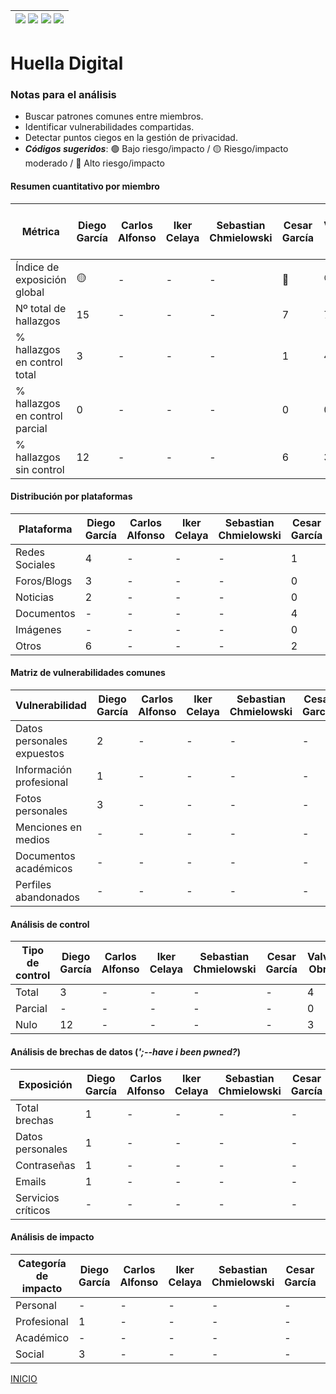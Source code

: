 | [![](https://img.shields.io/badge/-Inicio-FFF?style=flat&logo=Emlakjet&logoColor=black)](/README.md) [![](https://img.shields.io/badge/-Entrega_2-FFF?style=flat&logo=openstreetmap&logoColor=black)](/Entregas/Entrega-2/ModeloDeNegocio.md)  [![](https://img.shields.io/badge/-Entrega_3-FFF?style=flat&logo=openstreetmap&logoColor=black)](/Entregas/Entrega-3/HuellaDigital.md)  [![](https://img.shields.io/badge/-Entrega_4-FFF?style=flat&logo=openstreetmap&logoColor=black)]()|
|:-:|
# Huella Digital

### Notas para el análisis

- Buscar patrones comunes entre miembros.
- Identificar vulnerabilidades compartidas.
- Detectar puntos ciegos en la gestión de privacidad.
- ***Códigos sugeridos***: 🟢 Bajo riesgo/impacto / 🟡 Riesgo/impacto moderado / 🔴 Alto riesgo/impacto


#### Resumen cuantitativo por miembro

<div align=center>

|Métrica|Diego García|Carlos Alfonso|Iker Celaya|Sebastian Chmielowski|Cesar García|Valvanuz Obregón|Eduardo Olea|Lucia Prieto|Daniel Puente|Anette Torres|Patrón grupal<br>(Media y desviación)|
|-|-|-|-|-|-|-|-|-|-|-|-|
|Índice de exposición global|🟡|-|-|-|🔴|🟢|-|🟢|-|-|-|
|Nº total de hallazgos|15|-|-|-|7|7|-|7|-|-|-|
|% hallazgos en control total|3|-|-|-|1|4|-|5|-|-|-|
|% hallazgos en control parcial|0|-|-|-|0|0|-|0|-|-|-|
|% hallazgos sin control|12|-|-|-|6|3|-|2|-|-|-|

</div>

#### Distribución por plataformas

<div align=center>

|Plataforma|Diego García|Carlos Alfonso|Iker Celaya|Sebastian Chmielowski|Cesar García|Valvanuz Obregón|Eduardo Olea|Lucia Prieto|Daniel Puente|Anette Torres|Total grupo|
|-|-|-|-|-|-|-|-|-|-|-|-|
|Redes Sociales|4|-|-|-|1|3|-|4|-|-|-|
|Foros/Blogs|3|-|-|-|0|0|-|-|-|-|-|
|Noticias|2|-|-|-|0|0|-|-|-|-|-|
|Documentos|-|-|-|-|4|0|-|-|-|-|-|
|Imágenes|-|-|-|-|0|0|-|1|-|-|-|
|Otros|6|-|-|-|2|4|-|2|-|-|-|

</div>

#### Matriz de vulnerabilidades comunes

<div align=center>

|Vulnerabilidad|Diego García|Carlos Alfonso|Iker Celaya|Sebastian Chmielowski|Cesar García|Valvanuz Obregón|Eduardo Olea|Lucia Prieto|Daniel Puente|Anette Torres|% Grupo|Riesgo medio|
|-|-|-|-|-|-|-|-|-|-|-|-|-|
|Datos personales expuestos|2|-|-|-|-|0|-|-|-|-|-|-|
|Información profesional|1|-|-|-|-|0|-|-|-|-|-|-|
|Fotos personales|3|-|-|-|-|3|-|-|-|-|-|-|
|Menciones en medios|-|-|-|-|-|0|-|-|-|-|-|-|
|Documentos académicos|-|-|-|-|-|1|-|-|-|-|-|-|
|Perfiles abandonados|-|-|-|-|-|0|-|0|-|-|-|-|

</div>

#### Análisis de control

<div align=center>

|Tipo de control|Diego García|Carlos Alfonso|Iker Celaya|Sebastian Chmielowski|Cesar García|Valvanuz Obregón|Eduardo Olea|Lucia Prieto|Daniel Puente|Anette Torres|% Grupo|Riesgo promedio|
|-|-|-|-|-|-|-|-|-|-|-|-|-|
|Total|3|-|-|-|-|4|-|-|-|-|-|-|-|
|Parcial|-|-|-|-|-|0|-|-|-|-|-|-|-|
|Nulo|12|-|-|-|-|3|-|-|-|-|-|-|-|

</div>

#### Análisis de brechas de datos (*';--have i been pwned?*)

<div align=center>

|Exposición|Diego García|Carlos Alfonso|Iker Celaya|Sebastian Chmielowski|Cesar García|Valvanuz Obregón|Eduardo Olea|Lucia Prieto|Daniel Puente|Anette Torres|% grupal|
|-|-|-|-|-|-|-|-|-|-|-|-|
|Total brechas|1|-|-|-|-|2|-|0|-|-|-|-|
|Datos personales|1|-|-|-|-|0|-|0|-|-|-|-|
|Contraseñas|1|-|-|-|-|0|-|0|-|-|-|-|
|Emails|1|-|-|-|-|2|-|0|-|-|-|-|
|Servicios críticos|-|-|-|-|-|0|-|0|-|-|-|-|

</div>

#### Análisis de impacto

<div align=center>

|Categoría de impacto|Diego García|Carlos Alfonso|Iker Celaya|Sebastian Chmielowski|Cesar García|Valvanuz Obregón|Eduardo Olea|Lucia Prieto|Daniel Puente|Anette Torres|Impacto grupal|
|-|-|-|-|-|-|-|-|-|-|-|-|
|Personal|-|-|-|-|-|3|-|-|-|-|-|-|
|Profesional|1|-|-|-|-|0|-|-|-|-|-|-|
|Académico|-|-|-|-|-|1|-|-|-|-|-|-|
|Social|3|-|-|-|-|0|-|-|-|-|-|-|

</div>

[INICIO](/README.md)
